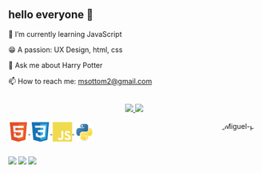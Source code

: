 ## hello everyone 👋


🌱 I’m currently learning JavaScript<br>

😁 A passion: UX Design, html, css<br>

🧐 Ask me about Harry Potter<br>

📫 How to reach me: msottom2@gmail.com<br><br>

<div align="center">
  <a href="https://github.com/miguelbrazz">
  <img height="165em" src="https://github-readme-stats.vercel.app/api?username=miguelbrazz&show_icons=true&theme=dracula&include_all_commits=true&count_private=true"/>
  <img height="165em" src="https://github-readme-stats.vercel.app/api/top-langs/?username=miguelbrazz&layout=compact&langs_count=7&theme=dracula"/>
</div>

<div style="display: inline_block"><br>
  <img align="center" alt="Miguel-HTML" height="40" width="40" src="https://raw.githubusercontent.com/devicons/devicon/master/icons/html5/html5-original.svg">
  <img align="center" alt="Miguel-CSS" height="40" width="40" src="https://raw.githubusercontent.com/devicons/devicon/master/icons/css3/css3-original.svg">
  <img align="center" alt="Miguel-Js" height="40" width="40" src="https://raw.githubusercontent.com/devicons/devicon/master/icons/javascript/javascript-plain.svg">
  <img align="center" alt="Miguel-Python" height="40" width="40" src="https://raw.githubusercontent.com/devicons/devicon/master/icons/python/python-original.svg">
  <img align="right" alt="Miguel-pic" height="150" style="border-radius:50px;" src="https://media.discordapp.net/attachments/1002709847940276256/1002719181172645968/baixados_2.jpg?width=436&height=408">
</div>

  ##

<div>
  <a href="https://www.instagram.com/miguelbrazz/" target="_blank"><img src="https://img.shields.io/badge/-Instagram-%23E4405F?style=for-the-badge&logo=instagram&logoColor=white" target="_blank"></a> 
  <a href = "mailto:msottom2@gmail.com"><img src="https://img.shields.io/badge/Gmail-D14836?style=for-the-badge&logo=gmail&logoColor=white"></a>
  <a href="https://www.linkedin.com/in/miguelfbraz/" target="_blank"><img src="https://img.shields.io/badge/-LinkedIn-%230077B5?style=for-the-badge&logo=linkedin&logoColor=white" target="_blank"></a>
  </div>




